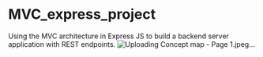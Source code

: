# MVC_express_project
Using the MVC architecture in Express JS to build a backend server application with REST endpoints.
![Uploading Concept map - Page 1.jpeg…]()
